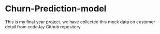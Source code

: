 # Churn-Prediction-model
This is my final year project. 
we have collected this mock data on customer detail from codeJay Github repository 
